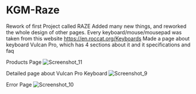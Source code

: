 # KGM-Raze
Rework of first Project called RAZE
Added many new things, and reworked the whole design of other pages.
Every keyboard/mouse/mousepad was taken from this website https://en.roccat.org/Keyboards
Made a page about keyboard Vulcan Pro, which has 4 sections about it and it specifications and faq

Products Page
![Screenshot_11](https://user-images.githubusercontent.com/75215568/104809149-6f3afd00-57eb-11eb-8db2-c03ef147b756.png)

Detailed page about Vulcan Pro Keyboard
![Screenshot_9](https://user-images.githubusercontent.com/75215568/104809160-7eba4600-57eb-11eb-8ffd-802ec6b79167.png)

Error Page
![Screenshot_10](https://user-images.githubusercontent.com/75215568/104809168-8d086200-57eb-11eb-9bd0-ea55125356bc.png)

